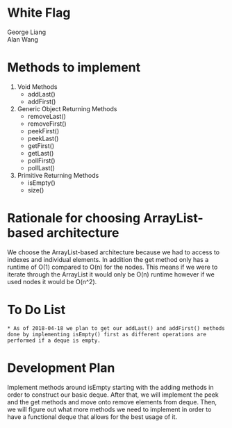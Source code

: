 # White Flag
George Liang
<br>
Alan Wang
# Methods to implement 
1. Void Methods
	* addLast()
	* addFirst()
2. Generic Object Returning Methods
	* removeLast()
	* removeFirst()
	* peekFirst()
	* peekLast()
	* getFirst()
	* getLast()
	* pollFirst()
	* pollLast()
3. Primitive Returning Methods
	* isEmpty()
	* size()
# Rationale for choosing ArrayList-based architecture
We choose the ArrayList-based architecture because we had to access to indexes and individual elements. In addition the get method only has a runtime of O(1) compared to O(n) for the nodes. This means if we were to iterate through the ArrayList it would only be O(n) runtime however if we used nodes it would be O(n^2). 
# To Do List
	* As of 2018-04-18 we plan to get our addLast() and addFirst() methods done by implementing isEmpty() first as different operations are performed if a deque is empty.
# Development Plan
Implement methods around isEmpty starting with the adding methods in order to construct our basic deque. After that, we will implement the peek and the get methods and move 
onto remove elements from deque. Then, we will figure out what more methods we need to implement in order to have a functional deque that allows for the best usage of it.
